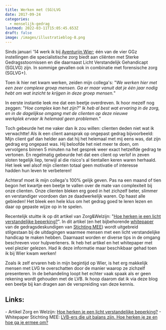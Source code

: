 ```yaml
---
title: Werken met (SG)LVG
date: 2017-09-24
categories:
  - menselijk-gedrag
lastmod: 2022-03-11T15:05:45.653Z
draft: false
image: /images/illustratieblog-8.png
---
```


​Sinds januari '14 werk ik bij [Aventurijn Wier](https://www.altrecht.nl/zorgeenheid/aventurijn-wier/); één van de vier GGz instellingen die specialistische zorg biedt aan cliënten met Sterke Gedragsstoornissen en die daarnaast Licht Verstandelijk Gehandicapt (SGLVG) zijn. In sommige gevallen ook in combinatie met forensische zorg (SGLVG+).

Toen ik hier net kwam werken, zeiden mijn collega's: "_We werken hier met een zeer complexe groep mensen. Ga er maar vanuit dat je één jaar nodig hebt om wat inzicht te krijgen in deze groep mensen._"

In eerste instantie leek me dat een beetje overdreven. Ik hoor mezelf nog zeggen: "_Hoe complex kan het zijn?" Ik heb al best wat ervaring in de zorg, en in de dagelijkse omgang met de clienten op deze nieuwe werkplek ervaar ik helemaal geen problemen."_

Toch gebeurde het me vaker dan ik zou willen: clienten deden niet wat ik verwachtte! Als ik een client aansprak op ongepast gedrag bijvoorbeeld: Mijn client gaf dan helder aan dat hij het helemaal met mij eens was, dat zijn gedrag erg ongepast was. Hij beloofde het niet meer te doen, om vervolgens binnen 5 minuten na het gesprek weer exact hetzelfde gedrag te vertonen. En regelmatig gebeurde het dat een client op verlof in zeven sloten tegelijk liep, terwijl al die risico's al tientallen keren waren herhaald. Het leek wel alsof mijn clienten totaal geen motivatie of interesse hadden hun leven te verbeteren!

Achteraf moet ik mijn collega's 100% gelijk geven. Pas na een maand of tien begon het kwartje een beetje te vallen over de mate van complexiteit bij onze clienten. Onze clienten bleken erg goed in het zichzelf beter, slimmer en verstandiger voordoen dan ze daadwerkelijk waren. Op haast alle gebieden! Het bleek een hele klus om het gedrag goed te leren lezen en daar op gepaste wijze op in te spelen.

Recentelijk stuitte ik op dit artikel van Zorg&Welzijn: "[Hoe herken je een licht verstandelijke beperking?](https://www.zorgwelzijn.nl/hoe-herken-je-een-licht-verstandelijke-beperking/)". In dit artikel (en het bijbehorende [whitepaper](https://www.zorgwelzijn.nl/PageFiles/33133/inzetten/whitepaper-lvb.pdf) van de gedragsdeskundigen van [Stichting MEE](http://www.meezhn.nl/)) wordt uitgebreid stilgestaan bij de uitdagingen waarmee mensen met een licht verstandelijke handicap te maken hebben. Daarnaast worden er diverse tips in de omgang beschreven voor hulpverleners. Ik heb het artikel en het whitepaper met veel plezier gelezen. Had ik deze informatie maar beschikbaar gehad toen ik bij Wier kwam werken!

Zoals ik zelf ervaren heb in mijn begintijd op Wier, is het erg makkelijk mensen met LVG te overschatten door de manier waarop ze zichzelf presenteren. In de behandeling loopt het echter vaak spaak als er geen rekening wordt gehouden met de LVB. Ik hoop daarom dat ik via deze blog een beetje bij kan dragen aan de verspreiding van deze kennis.

## Links:

\- Artikel Zorg en Welzijn: [Hoe herken je een licht verstandelijke beperking?](https://www.zorgwelzijn.nl/hoe-herken-je-een-licht-verstandelijke-beperking/) \- Whitepaper Stichting MEE: [LVB-ers die uit balans zijn. Hoe herken je ze en hoe ga je ermee om?](https://www.zorgwelzijn.nl/PageFiles/33133/inzetten/whitepaper-lvb.pdf)
